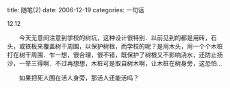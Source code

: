 title: 随笔(2)
date: 2006-12-19
categories: 一句话

12.12

　　今天无意间注意到学校的树坑，这种设计很特别．以前见到的都是用砖，石头，或铁板来覆盖树干周围，以保护树根，而学校的呢？是用木头，用一个个木桩打在树干周围．乍一想，很合理，很不错，既保护了树根又不影响浇水，还防止扬沙，一举三得啊．不过再想想，木桩可是取自树木啊，让木桩在树身旁，这恐怕...

　　如果把死人围在活人身旁，那活人还能活吗？

